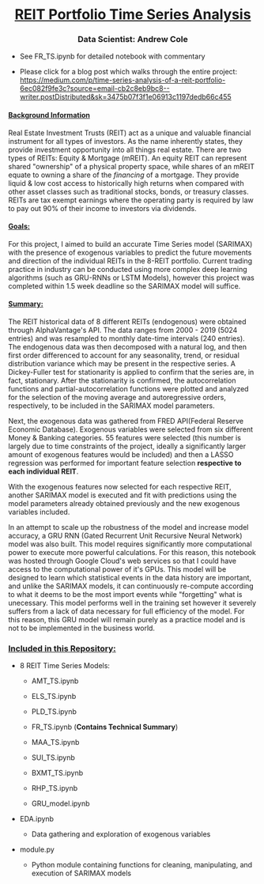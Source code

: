 # <center><ins>REIT Portfolio Time Series Analysis<ins/><center/>
### <center>Data Scientist: Andrew Cole<center/>





- See FR_TS.ipynb for detailed notebook with commentary

- Please click for a blog post which walks through the entire project: https://medium.com/p/time-series-analysis-of-a-reit-portfolio-6ec082f9fe3c?source=email-cb2c8eb9bc8--writer.postDistributed&sk=3475b07f3f1e06913c1197dedb66c455




#### <ins>Background Information<ins/>
Real Estate Investment Trusts (REIT) act as a unique and valuable financial instrument for all types of investors. As the name inherently states, they provide investment opportunity into all things real estate. There are two types of REITs: Equity & Mortgage (mREIT). An equity REIT can represent shared "ownership" of a physical property space, while shares of an mREIT equate to owning a share of the *financing* of a mortgage. They provide liquid & low cost access to historically high returns when compared with other asset classes such as traditional stocks, bonds, or treasury classes. REITs are tax exempt earnings where the operating party is required by law to pay out 90% of their income to investors via dividends.

#### <ins>Goals:<ins/>
For this project, I aimed to build an accurate Time Series model (SARIMAX) with the presence of exogenous variables to predict the future movements and direction of the individual REITs in the 8-REIT portfolio. Current trading practice in industry can be conducted using more complex deep learning algorithms (such as GRU-RNNs or LSTM Models), however this project was completed within 1.5 week deadline so the SARIMAX model will suffice.

#### <ins>Summary:<ins/>
The REIT historical data of 8 different REITs (endogenous) were obtained through AlphaVantage's API. The data ranges from 2000 - 2019 (5024 entries) and was resampled to monthly date-time intervals (240 entries). The endogenous data was then decomposed with a natural log, and then first order differenced to account for any seasonality, trend, or residual distribution variance which may be present in the respective series. A Dickey-Fuller test for stationarity is applied to confirm that the series are, in fact, stationary. After the stationarity is confirmed, the autocorrelation functions and partial-autocorrelation functions were plotted and analyzed for the selection of the moving average and autoregressive orders, respectively, to be included in the SARIMAX model parameters.

Next, the exogenous data was gathered from FRED API(Federal Reserve Economic Database). Exogenous variables were selected from six different Money & Banking categories. 55 features were selected (this number is largely due to time constraints of the project, ideally a significantly larger amount of exogenous features would be included) and then a LASSO regression was performed for important feature selection **respective to each individual REIT**.

With the exogenous features now selected for each respective REIT, another SARIMAX model is executed and fit with predictions using the model parameters already obtained previously and the new exogenous variables included.

In an attempt to scale up the robustness of the model and increase model accuracy, a GRU RNN (Gated Recurrent Unit Recursive Neural Network) model was also built. This model requires significantly more computational power to execute more powerful calculations. For this reason, this notebook was hosted through Google Cloud's web services so that I could have access to the computational power of it's GPUs. This model will be designed to learn which statistical events in the data history are important, and unlike the SARIMAX models, it can continuously re-compute according to  what it deems to be the most import events while "forgetting" what is unecessary. This model performs well in the training set however it severely suffers from a lack of data necessary for full efficiency of the model. For this reason, this GRU model will remain purely as a practice model and is not to be implemented in the business world.

### <ins>Included in this Repository:<ins/>
- 8 REIT Time Series Models:
    - AMT_TS.ipynb
    - ELS_TS.ipynb
    - PLD_TS.ipynb
    - FR_TS.ipynb (**Contains Technical Summary**)
    - MAA_TS.ipynb
    - SUI_TS.ipynb
    - BXMT_TS.ipynb
    - RHP_TS.ipynb
    
    - GRU_model.ipynb


- EDA.ipynb
  - Data gathering and exploration of exogenous variables


- module.py
  - Python module containing functions for cleaning, manipulating, and execution of SARIMAX models
